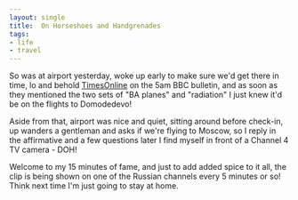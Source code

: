 ```yaml
---
layout: single
title:  On Horseshoes and Handgrenades
tags:
- life
- travel
---
```


So was at airport yesterday, woke up early to make sure we'd get there in time,
lo and behold [TimesOnline](http://www.timesonline.co.uk/article/0,,13509-2478909.html)
on the 5am BBC bulletin, and as soon as they mentioned the two sets of "BA planes" and
"radiation" I just knew it'd be on the flights to Domodedevo!

Aside from that, airport was nice and quiet, sitting around before check-in, up
wanders a gentleman and asks if we're flying to Moscow, so I reply in the
affirmative and a few questions later I find myself in front of a Channel 4
TV camera - DOH!

Welcome to my 15 minutes of fame, and just to add added spice to it all, the
clip is being shown on one of the Russian channels every 5 minutes or so!
Think next time I'm just going to stay at home.
